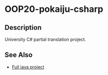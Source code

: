 # OOP20-pokaiju-csharp

## Description

University C# partial translation project.

## See Also

- [Full java project](https://github.com/1002mas/OOP20-pokaiju)
